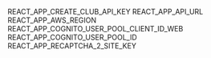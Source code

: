 REACT_APP_CREATE_CLUB_API_KEY
REACT_APP_API_URL
REACT_APP_AWS_REGION
REACT_APP_COGNITO_USER_POOL_CLIENT_ID_WEB
REACT_APP_COGNITO_USER_POOL_ID
REACT_APP_RECAPTCHA_2_SITE_KEY
